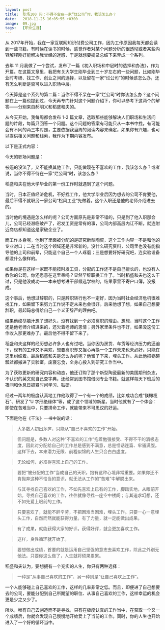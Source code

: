 ```yaml
---
layout: post
title:  职场100 问：不得不留在一家“烂公司”时，我该怎么办？
date:   2018-11-25 16:05:55 +0300
image:  09.jpg
tags:   [职业生涯]
---
```


从 2017年开始，我在一家互联网知识付费公司工作，因为工作原因我每天都会读到一些书籍，有时候在读书的时候，感觉作者对某个问题分析的很透彻或者某些内容解释刚好能解决我曾经的迷惑，于是就想要摘录总结下来弄成一个系列。


去年 11 月我做了一个尝试，发布了一篇《初入职场和中层时的选择和办法》，作为开篇。在这篇文章里，我把有关大学生刚毕业到三十岁左右的一些问题，比如刚毕业时考研、找工作、创业之间的选择，以及留在一家“烂公司”的时候该怎么办，还有怎么判断是否可以进入职场中层。


今天算是这个系列的第二篇：当你不得不呆在一家“烂公司”时你该怎么办？这个问题在上一篇也提到过，今天再专门针对这个问题介绍下，你可以参考下这两个的解答——分别来自郝明义和稻盛和夫的。


从今天开始，我每周都会发布 1-2 篇文章，选取那些能够解决人们职场和生活问题的片段，每篇只回答一个问题。这个问题的答案有可能只从一本书中找，有可能会有不同的两三本对照，主要依据我当周的阅读内容来确定，如果你有兴趣，也可以提供相关问题和线索，我作为下期内容发布。

以下是正式内容：


今天的职场问题是：


被逼的没法了，又不能换其他工作，只能做现在不喜欢的工作，我该怎么办？或者说，当你不得不待在一家“烂公司”时，该怎么办？


稻盛和夫在他大学毕业的第一份工作时就遇到了这个问题。


当时，日本正值经济危机，不好找工作，他大学毕业后因为想去的公司不肯要他，最后不得不就职另一家公司“松风工业”先做着。这个入职还是他的老师介绍进去的。


当时他的境遇是怎么样的呢？公司方面原先是非常不错的，只是到了他入职那会儿，公司已经濒临破产了，迟发工资是常有的事，公司内部高层内讧不断，就连附近商店都知道这是家破企业了。

而工作本身呢，他到了里面被分配的是研究新型陶瓷，这个工作内容一不是和他的专业对口；二在当时这个领域还是非常新的，没什么研究资料，公司里也没有能指导他的上司和前辈，只能这个自己一个人琢磨；三是想要好好研究吧，连实验设备都没什么像样的。


如果你是在这样一家既不能按时发工资，分配的工作还不是自己擅长的，也没有人教你的公司，你还愿意在这里呆吗？显然早辞职换工作了。当时稻盛和夫也这么干过，只是他没成功——本来想考进干部候选学校的，结果家里不寄户口簿，没报成。


这个事后，他想过辞职的，只是辞职转行也不一定好，因为当时社会经济危机很难找工作，如果留下来努力工作说不定未来也会很好。后来他想了想，如果自己想要辞职，最起码总得给自己一个义正辞严的理由吧。


结果他绞尽脑汁想了想好久，没有找到一个必须离职的理由。想想，当时这个工作还是他老师介绍进来的，还欠着老师的恩情；另外家里条件也不好，如果没这份工作收入那更难办了。最后他不得不留下来了。


稻盛和夫这样的经历想必许多人也有过吧。当你因为房贷、车贷等经济压力的逼迫下，现有的工作又不喜欢，想要离职却又担心再换一个工作未来也未必好，只能在这里纠结着。最后稻盛和夫是怎么办的呢？他留了下来，埋头工作。从此他把锅碗瓢盆都搬进了实验室，废寝忘食，全身心投入到研究工作当中。


为了获取更新的研究内容和动态，他还订购了那个新型陶瓷最新的美国期刊杂志，不认识的英文就自己查字典，还经常到图书馆借阅专业书籍。就这样每天下班后的夜间和休息日抓紧时间学习、钻研。


经过一两年的极度认真地工作他取得了一个有一个的成绩，比如成功合成“镁橄榄石”、研发了“U 字形绝缘体”等，成了这个领域的新星。当时他就有了一个体会：即使在苦难当中，只要拼命工作，就能带来不可思议的好运。


下面是他在《干法》一书中说的话：



> 大多数人初出茅庐，只能从“自己不喜欢的工作”开始。

> 但问题是，多数人对这种“不喜欢的工作”抱着勉强接受、不得不干的消极态度，因此对分配给自己的工作总是感到不满意，总是怪话连篇、牢骚满腹。这样下去，本来潜力无限、前程似锦的人生只会白白虚度。

> 无论如何，必须得喜欢上自己的工作。

> 要把“被分配的工作”当成自己的天职，抱有这种心境非常重要。如果你还不肯抛弃这种不恰当的意识，就无法从工作的“苦难”中解脱出来。

> 与其寻找自己喜欢的工作，不如先喜欢上已有的工作，脚踏实地，从眼前开始。寻找自己喜欢的工作，往往就像寻找一座空中楼阁；与其追求幻想，还不如先爱上眼前的工作。

> 只要喜欢了，就能不辞辛劳，不把困难当困难，埋头工作。只要一心一意埋头工作，自然而然就能获得力量。有了力量，就一定能做出成果。

> 有了成果，就能获得大家的好评。获得好评，就会更加喜欢工作。

> 这样，良性循环就开始了。

> 要想做出成绩，首要的就是运用自己坚强的意志去喜欢工作，除此之外别无他法。只要你这么做了，人生就将硕果累累。


稻盛和夫认为，要想拥有一个充实的人生，你只有两种选择：


> 一种是“从事自己喜欢的工作”，另一种则是“让自己喜欢上工作”。


一个人能够碰上自己喜欢的工作，这样的几率非常之低。而且，即便进了自己想要去的公司，要能分配到自己所期望的职位、从事自己喜欢的工作，这样幸运的机会更是少之又少了。


所以，唯有自己去创造而不是寻找，只有在极度认真的工作当中，在获取一个又一个成绩后，你就会发现自己慢慢地开始爱上了当前的工作。同时，你的人生也开始进入了一个好的循环当中。


